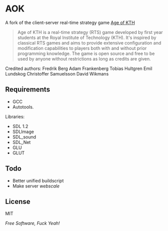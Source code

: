 AOK
=========

A fork of the client-server real-time strategy game [Age of KTH](http://tapir.haninge.kth.se/~tobbe/ageofkth/)

>Age of KTH is a real-time strategy (RTS) game developed by first year students at the Royal Institute of Technology (KTH). It's inspired by classical RTS games and aims to provide extensive configuration and modification capabilities to players both with and without prior programming knowledge. The game is open source and free to be used by anyone without restrictions as long as credits are given.

Credited authors:
Fredrik Berg
Adam Frankenberg
Tobias Hultgren
Emil Lundskog
Christoffer Samuelsson
David Wikmans

Requirements
--------------
* GCC
* Autotools.

Libraries:

* SDL 1.2
* SDLImage 
* SDL_sound 
* SDL_Net
* GLU
* GLUT

Todo
--------------
* Better unified buildscript
* Make server *webscale*
  

License
-

MIT

*Free Software, Fuck Yeah!*
